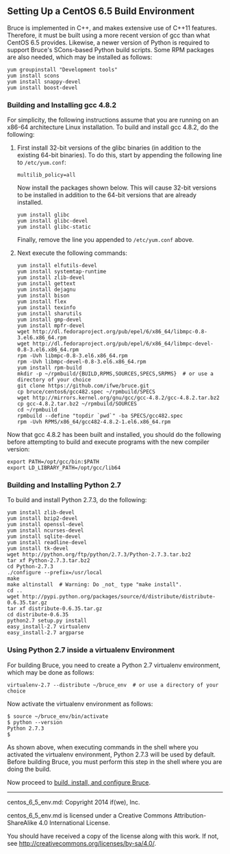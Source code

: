## Setting Up a CentOS 6.5 Build Environment

Bruce is implemented in C++, and makes extensive use of C++11 features.
Therefore, it must be built using a more recent version of gcc than what CentOS
6.5 provides.  Likewise, a newer version of Python is required to support
Bruce's SCons-based Python build scripts.  Some RPM packages are also needed,
which may be installed as follows:

```
yum groupinstall "Development tools"
yum install scons
yum install snappy-devel
yum install boost-devel
```

### Building and Installing gcc 4.8.2

For simplicity, the following instructions assume that you are running on an
x86-64 architecture Linux installation.  To build and install gcc 4.8.2, do the
following:

1. First install 32-bit versions of the glibc binaries (in addition to the
   existing 64-bit binaries).  To do this, start by appending the following
   line to `/etc/yum.conf`:

   ```
   multilib_policy=all
   ```

   Now install the packages shown below.  This will cause 32-bit versions to
   be installed in addition to the 64-bit versions that are already installed.

   ```
   yum install glibc
   yum install glibc-devel
   yum install glibc-static
   ```

   Finally, remove the line you appended to `/etc/yum.conf` above.

2. Next execute the following commands:

   ```
   yum install elfutils-devel
   yum install systemtap-runtime
   yum install zlib-devel
   yum install gettext
   yum install dejagnu
   yum install bison
   yum install flex
   yum install texinfo
   yum install sharutils
   yum install gmp-devel
   yum install mpfr-devel
   wget http://dl.fedoraproject.org/pub/epel/6/x86_64/libmpc-0.8-3.el6.x86_64.rpm
   wget http://dl.fedoraproject.org/pub/epel/6/x86_64/libmpc-devel-0.8-3.el6.x86_64.rpm
   rpm -Uvh libmpc-0.8-3.el6.x86_64.rpm
   rpm -Uvh libmpc-devel-0.8-3.el6.x86_64.rpm
   yum install rpm-build
   mkdir -p ~/rpmbuild/{BUILD,RPMS,SOURCES,SPECS,SRPMS}  # or use a directory of your choice
   git clone https://github.com/ifwe/bruce.git
   cp bruce/centos6/gcc482.spec ~/rpmbuild/SPECS
   wget http://mirrors.kernel.org/gnu/gcc/gcc-4.8.2/gcc-4.8.2.tar.bz2
   cp gcc-4.8.2.tar.bz2 ~/rpmbuild/SOURCES
   cd ~/rpmbuild
   rpmbuild --define "topdir `pwd`" -ba SPECS/gcc482.spec
   rpm -Uvh RPMS/x86_64/gcc482-4.8.2-1.el6.x86_64.rpm
   ```

Now that gcc 4.8.2 has been built and installed, you should do the following
before attempting to build and execute programs with the new compiler version:
```
export PATH=/opt/gcc/bin:$PATH
export LD_LIBRARY_PATH=/opt/gcc/lib64
```

### Building and Installing Python 2.7

To build and install Python 2.7.3, do the following:

```
yum install zlib-devel
yum install bzip2-devel
yum install openssl-devel
yum install ncurses-devel
yum install sqlite-devel
yum install readline-devel
yum install tk-devel
wget http://python.org/ftp/python/2.7.3/Python-2.7.3.tar.bz2
tar xf Python-2.7.3.tar.bz2
cd Python-2.7.3
./configure --prefix=/usr/local
make
make altinstall  # Warning: Do _not_ type "make install".
cd ..
wget http://pypi.python.org/packages/source/d/distribute/distribute-0.6.35.tar.gz
tar xf distribute-0.6.35.tar.gz
cd distribute-0.6.35
python2.7 setup.py install
easy_install-2.7 virtualenv
easy_install-2.7 argparse
```

### Using Python 2.7 inside a virtualenv Environment

For building Bruce, you need to create a Python 2.7 virtualenv environment,
which may be done as follows:

```
virtualenv-2.7 --distribute ~/bruce_env  # or use a directory of your choice
```

Now activate the virtualenv environment as follows:

```
$ source ~/bruce_env/bin/activate
$ python --version
Python 2.7.3
$
```
As shown above, when executing commands in the shell where you activated the
virtualenv environment, Python 2.7.3 will be used by default.  Before building
Bruce, you must perform this step in the shell where you are doing the build.

Now proceed to
[build, install, and configure Bruce](../README.md#building-and-installing-bruce).

-----

centos_6_5_env.md: Copyright 2014 if(we), Inc.

centos_6_5_env.md is licensed under a Creative Commons Attribution-ShareAlike
4.0 International License.

You should have received a copy of the license along with this work. If not,
see <http://creativecommons.org/licenses/by-sa/4.0/>.

